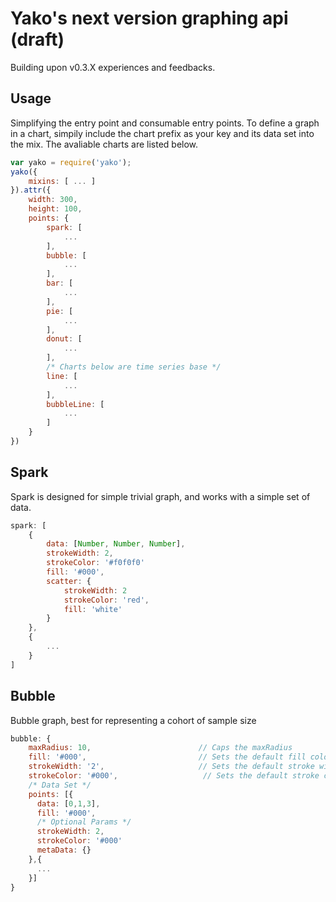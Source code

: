 # Yako's next version graphing api (draft)
Building upon v0.3.X experiences and feedbacks.

## Usage
Simplifying the entry point and consumable entry points.  To define a graph in a chart, simpily include the chart prefix as your key and its data set into the mix.  The avaliable charts are listed below.

```javascript
var yako = require('yako');
yako({
    mixins: [ ... ]
}).attr({
    width: 300,
    height: 100,
    points: {
        spark: [
            ...
        ],
        bubble: [
            ...
        ],
        bar: [
            ...
        ],
        pie: [
            ...
        ],
        donut: [
            ...
        ],
        /* Charts below are time series base */
        line: [
            ...
        ],
        bubbleLine: [
            ...
        ]
    }
})
```

## Spark
Spark is designed for simple trivial graph, and works with a simple set of data.

```javascript
spark: [
    {
        data: [Number, Number, Number],
        strokeWidth: 2,
        strokeColor: '#f0f0f0'
        fill: '#000',
        scatter: {
            strokeWidth: 2
            strokeColor: 'red',
            fill: 'white'
        }
    },
    {
        ...
    }
]
```

## Bubble
Bubble graph, best for representing a cohort of sample size

```javascript
bubble: {
    maxRadius: 10,                        // Caps the maxRadius
    fill: '#000',                         // Sets the default fill color
    strokeWidth: '2',                     // Sets the default stroke width,
    strokeColor: '#000',                   // Sets the default stroke color
    /* Data Set */
    points: [{
      data: [0,1,3],
      fill: '#000',
      /* Optional Params */
      strokeWidth: 2,
      strokeColor: '#000'
      metaData: {}
    },{
      ...
    }]
}
